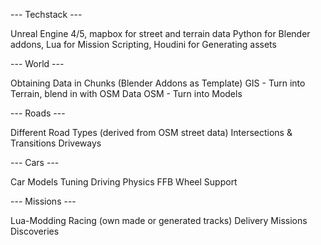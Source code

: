 --- Techstack ---

Unreal Engine 4/5,
mapbox for street and terrain data
Python for Blender addons,
Lua for Mission Scripting,
Houdini for Generating assets



--- World ---

Obtaining Data in Chunks (Blender Addons as Template)
GIS - Turn into Terrain, blend in with OSM Data
OSM - Turn into Models



--- Roads ---

Different Road Types (derived from OSM street data)
Intersections & Transitions
Driveways



--- Cars ---

Car Models
Tuning
Driving Physics
FFB Wheel Support



--- Missions ---

Lua-Modding
Racing (own made or generated tracks)
Delivery Missions
Discoveries
